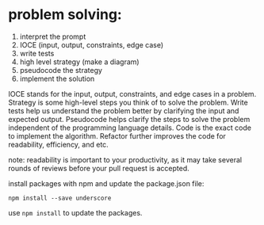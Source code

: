 # problem solving:

1. interpret the prompt
2. IOCE (input, output, constraints, edge case)
3. write tests
4. high level strategy (make a diagram)
5. pseudocode the strategy
6. implement the solution

IOCE stands for the input, output, constraints, and edge cases in a problem. 
Strategy is some high-level steps you think of to solve the problem. 
Write tests help us understand the problem better by clarifying the input and expected output. 
Pseudocode helps clarify the steps to solve the problem independent of the programming language details. 
Code is the exact code to implement the algorithm. 
Refactor further improves the code for readability, efficiency, and etc.

note: readability is important to your productivity, as it may take several rounds of reviews before your pull request is accepted. 

install packages with npm and update the package.json file:

```
npm install --save underscore
```

use `npm install` to update the packages.





